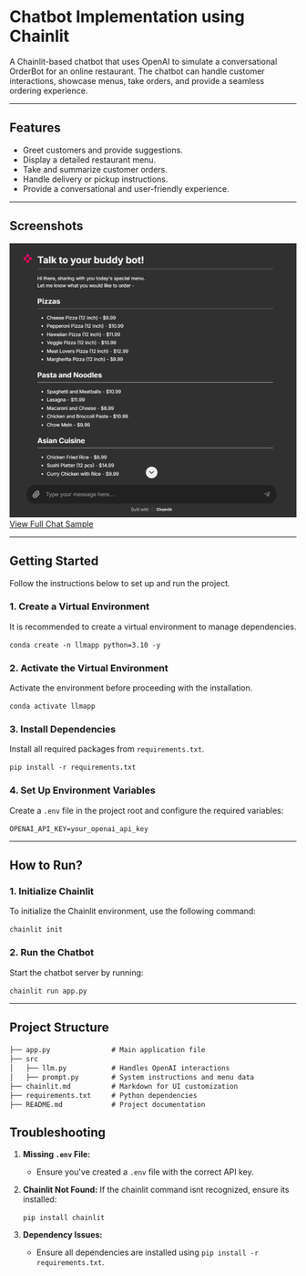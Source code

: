 # Chatbot Implementation using Chainlit

A Chainlit-based chatbot that uses OpenAI to simulate a conversational OrderBot for an online restaurant. The chatbot can handle customer interactions, showcase menus, take orders, and provide a seamless ordering experience.

---

## Features

* Greet customers and provide suggestions.
* Display a detailed restaurant menu.
* Take and summarize customer orders.
* Handle delivery or pickup instructions.
* Provide a conversational and user-friendly experience.

---

## Screenshots

![Chatbot Screenshot](image/README/1733396997568.png)
[View Full Chat Sample](image/chat_sample1.pdf)

---

## Getting Started

Follow the instructions below to set up and run the project.

### 1. **Create a Virtual Environment**

It is recommended to create a virtual environment to manage dependencies.

`conda create -n llmapp python=3.10 -y`

### 2. **Activate the Virtual Environment**

Activate the environment before proceeding with the installation.

`conda activate llmapp `

### 3. **Install Dependencies**

Install all required packages from `requirements.txt`.

`pip install -r requirements.txt `

### 4. **Set Up Environment Variables**

Create a `.env` file in the project root and configure the required variables:

`OPENAI_API_KEY=your_openai_api_key `

---

## How to Run?

### 1. **Initialize Chainlit**

To initialize the Chainlit environment, use the following command:

`chainlit init `

### 2. **Run the Chatbot**

Start the chatbot server by running:

`chainlit run app.py `

---

## Project Structure

```
├── app.py               # Main application file
├── src
│   ├── llm.py           # Handles OpenAI interactions
│   ├── prompt.py        # System instructions and menu data
├── chainlit.md          # Markdown for UI customization
├── requirements.txt     # Python dependencies
├── README.md            # Project documentation

```

## Troubleshooting

1. **Missing `.env` File:**

   * Ensure you've created a `.env` file with the correct API key.
2. **Chainlit Not Found:** If the chainlit command isnt recognized, ensure its installed:

   `pip install chainlit`
3. **Dependency Issues:**

   * Ensure all dependencies are installed using `pip install -r requirements.txt`.
